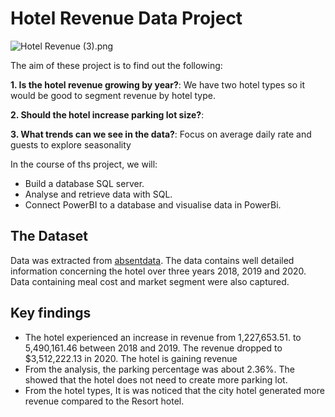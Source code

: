 # Hotel Revenue Data Project
![Hotel Revenue (3).png](attachment:0d34321b-dd91-447e-a75a-0425616f18f0.png)

The aim of these project is to find out the following:

**1. Is the hotel revenue growing by year?**: We have two hotel types so it would be good to segment revenue by hotel type.

**2. Should the hotel increase parking lot size?**: 

**3. What trends can we see in the data?**: Focus on average daily rate and guests to explore seasonality

 In the course of ths project, we will:
- Build a database SQL server.
- Analyse and retrieve data with SQL.
- Connect PowerBI to a database and visualise data in PowerBi. 

## The Dataset

Data was extracted from [absentdata](https://absentdata.com/data-analysis/where-to-find-data/). The data contains well detailed information concerning the hotel over three years 2018, 2019 and 2020. Data containing meal cost and market segment were also captured.

## Key findings

- The hotel experienced an increase in revenue from 1,227,653.51. to 5,490,161.46 between 2018 and 2019. The revenue dropped to $3,512,222.13 in 2020. The hotel is gaining revenue
- From the analysis, the parking percentage was about 2.36%. The showed that the hotel does not need to create more parking lot.
- From the hotel types, It is was noticed that the city hotel generated more revenue compared to the Resort hotel.


 







